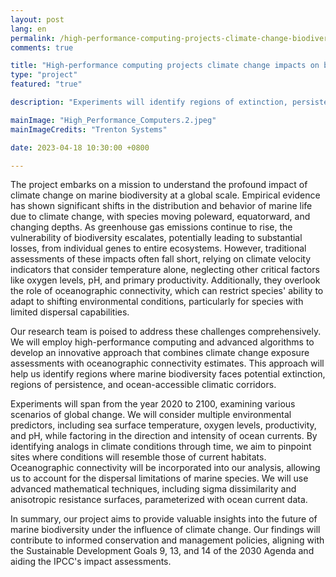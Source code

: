 ```yaml
---
layout: post
lang: en
permalink: /high-performance-computing-projects-climate-change-biodiversity/
comments: true

title: "High-performance computing projects climate change impacts on biodiversity."
type: "project"
featured: "true"

description: "Experiments will identify regions of extinction, persistence and ocean-accessible, climatic corridors for biodiversity."

mainImage: "High_Performance_Computers.2.jpeg"
mainImageCredits: "Trenton Systems"

date: 2023-04-18 10:30:00 +0800

---
```


The project embarks on a mission to understand the profound impact of climate change on marine biodiversity at a global scale. Empirical evidence has shown significant shifts in the distribution and behavior of marine life due to climate change, with species moving poleward, equatorward, and changing depths. As greenhouse gas emissions continue to rise, the vulnerability of biodiversity escalates, potentially leading to substantial losses, from individual genes to entire ecosystems. However, traditional assessments of these impacts often fall short, relying on climate velocity indicators that consider temperature alone, neglecting other critical factors like oxygen levels, pH, and primary productivity. Additionally, they overlook the role of oceanographic connectivity, which can restrict species' ability to adapt to shifting environmental conditions, particularly for species with limited dispersal capabilities.

Our research team is poised to address these challenges comprehensively. We will employ high-performance computing and advanced algorithms to develop an innovative approach that combines climate change exposure assessments with oceanographic connectivity estimates. This approach will help us identify regions where marine biodiversity faces potential extinction, regions of persistence, and ocean-accessible climatic corridors. 

Experiments will span from the year 2020 to 2100, examining various scenarios of global change. We will consider multiple environmental predictors, including sea surface temperature, oxygen levels, productivity, and pH, while factoring in the direction and intensity of ocean currents. By identifying analogs in climate conditions through time, we aim to pinpoint sites where conditions will resemble those of current habitats. Oceanographic connectivity will be incorporated into our analysis, allowing us to account for the dispersal limitations of marine species. We will use advanced mathematical techniques, including sigma dissimilarity and anisotropic resistance surfaces, parameterized with ocean current data.

In summary, our project aims to provide valuable insights into the future of marine biodiversity under the influence of climate change. Our findings will contribute to informed conservation and management policies, aligning with the Sustainable Development Goals 9, 13, and 14 of the 2030 Agenda and aiding the IPCC's impact assessments.